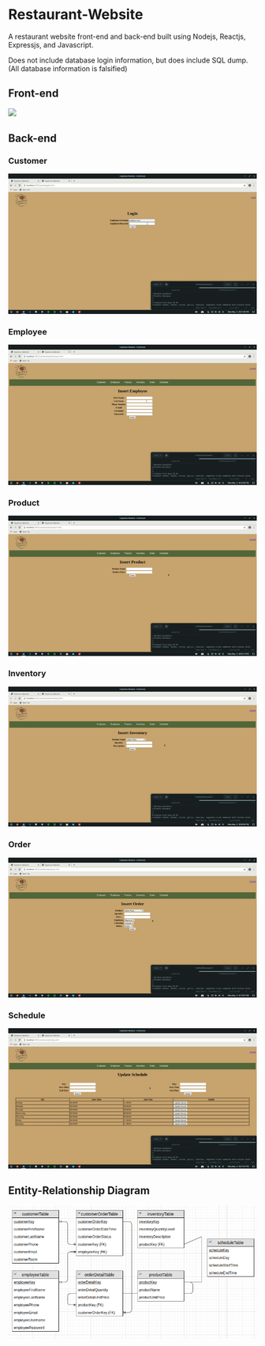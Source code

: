 # Restaurant-Website
A restaurant website front-end and back-end built using Nodejs, Reactjs, Expressjs, and Javascript.

Does not include database login information, but does include SQL dump. (All database information is falsified)

## Front-end
<img src="media/frontend.gif">

## Back-end

### Customer
<img src="media/customer.gif">

### Employee
<img src="media/employee.gif">

### Product
<img src="media/product.gif">

### Inventory
<img src="media/inventory.gif">

### Order
<img src="media/order.gif">

### Schedule
<img src="media/schedule.gif">

## Entity-Relationship Diagram
<img src="media/Database_ERD.png">